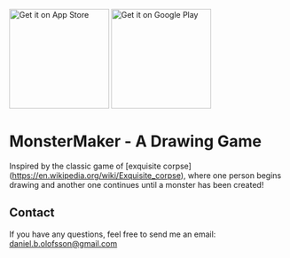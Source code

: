 <a href='https://apps.apple.com/us/app/monstermaker-a-drawing-game/id1512945753'><img alt='Get it on App Store' src='https://devimages-cdn.apple.com/app-store/marketing/guidelines/images/badge-download-on-the-app-store.svg' width="180"/></a> <a href='https://play.google.com/store/apps/details?id=se.duvana.exquisitecorpse'><img alt='Get it on Google Play' src='https://play.google.com/intl/en_us/badges/static/images/badges/en_badge_web_generic.png' width="180"/></a>


# MonsterMaker - A Drawing Game

Inspired by the classic game of [exquisite corpse] (https://en.wikipedia.org/wiki/Exquisite_corpse), where one person begins drawing and another one continues until a monster has been created!


## Contact

If you have any questions, feel free to send me an email: daniel.b.olofsson@gmail.com

